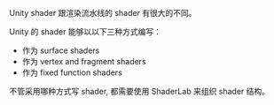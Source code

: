 Unity shader 跟渲染流水线的 shader 有很大的不同。

Unity 的 shader 能够以以下三种方式编写：

* 作为 surface shaders
* 作为 vertex and fragment shaders
* 作为 fixed function shaders

不管采用哪种方式写 shader, 都需要使用 ShaderLab 来组织 shader 结构。
